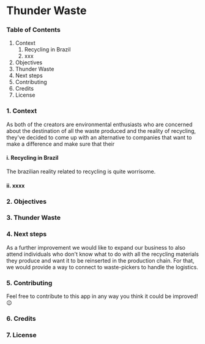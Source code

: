# Thunder Waste

### Table of Contents

1. Context
    1. Recycling in Brazil
    1. xxx
1. Objectives
1. Thunder Waste
1. Next steps
1. Contributing
1. Credits
1. License

### 1. Context
As both of the creators are environmental enthusiasts who are concerned about the destination of all the waste produced and the reality of recycling, they've decided to come up with an alternative to companies that want to make a difference and make sure that their 

#### i. Recycling in Brazil
The brazilian reality related to recycling is quite worrisome. 

#### ii. xxxx

### 2. Objectives


### 3. Thunder Waste


### 4. Next steps
As a further improvement we would like to expand our business to also attend individuals who don't know what to do with all the recycling materials they produce and want it to be reinserted in the production chain. For that, we would provide a way to connect to waste-pickers to handle the logistics.

### 5. Contributing

Feel free to contribute to this app in any way you think it could be improved! :wink:

### 6. Credits

### 7. License
